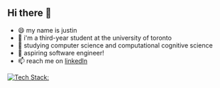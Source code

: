 ## Hi there 👋
- 😄 my name is justin
- 🔭 i'm a third-year student at the university of toronto
- 🌱 studying computer science and computational cognitive science
- 👯 aspiring software engineer!
- 📫 reach me on [linkedln](https://www.linkedin.com/in/justin-li-2ba675199/)

[![Tech Stack:](https://skillicons.dev/icons?i=py,pytorch,r,c,html,css,react,flask,js,vscode)](https://skillicons.dev)
<!--
**jempio/jempio** is a ✨ _special_ ✨ repository because its `README.md` (this file) appears on your GitHub profile.

Here are some ideas to get you started:

- 🔭 I’m currently working on ...
- 🌱 I’m currently learning ...
- 👯 I’m looking to collaborate on ...
- 🤔 I’m looking for help with ...
- 💬 Ask me about ...
- 📫 How to reach me: ...
- 😄 Pronouns: ...
- ⚡ Fun fact: ...
-->
